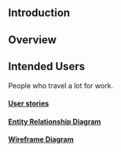 ## Introduction

## Overview

## Intended Users

People who travel a lot for work.

#### [User stories](docs/user-stories.md) 
#### [Entity Relationship Diagram](docs/erd.md)
#### [Wireframe Diagram](docs/wireframe.md)